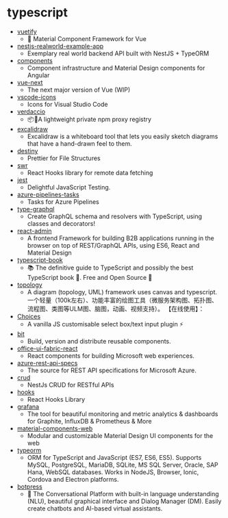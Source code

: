 # typescript
- [vuetify](https://github.com/vuetifyjs/vuetify)
  - 🐉 Material Component Framework for Vue
- [nestjs-realworld-example-app](https://github.com/lujakob/nestjs-realworld-example-app)
  - Exemplary real world backend API built with NestJS + TypeORM
- [components](https://github.com/angular/components)
  - Component infrastructure and Material Design components for Angular
- [vue-next](https://github.com/vuejs/vue-next)
  - The next major version of Vue (WIP)
- [vscode-icons](https://github.com/vscode-icons/vscode-icons)
  - Icons for Visual Studio Code
- [verdaccio](https://github.com/verdaccio/verdaccio)
  - 📦🔐A lightweight private npm proxy registry
- [excalidraw](https://github.com/excalidraw/excalidraw)
  - Excalidraw is a whiteboard tool that lets you easily sketch diagrams that have a hand-drawn feel to them.
- [destiny](https://github.com/benawad/destiny)
  - Prettier for File Structures
- [swr](https://github.com/zeit/swr)
  - React Hooks library for remote data fetching
- [jest](https://github.com/facebook/jest)
  - Delightful JavaScript Testing.
- [azure-pipelines-tasks](https://github.com/microsoft/azure-pipelines-tasks)
  - Tasks for Azure Pipelines
- [type-graphql](https://github.com/MichalLytek/type-graphql)
  - Create GraphQL schema and resolvers with TypeScript, using classes and decorators!
- [react-admin](https://github.com/marmelab/react-admin)
  - A frontend Framework for building B2B applications running in the browser on top of REST/GraphQL APIs, using ES6, React and Material Design
- [typescript-book](https://github.com/basarat/typescript-book)
  - 📚 The definitive guide to TypeScript and possibly the best TypeScript book 📖. Free and Open Source 🌹
- [topology](https://github.com/le5le-com/topology)
  - A diagram (topology, UML) framework uses canvas and typescript. 一个轻量（100k左右）、功能丰富的绘图工具（微服务架构图、拓扑图、流程图、类图等ULM图、脑图，动画、视频支持）。 【在线使用】：
- [Choices](https://github.com/jshjohnson/Choices)
  - A vanilla JS customisable select box/text input plugin ⚡️
- [bit](https://github.com/teambit/bit)
  - Build, version and distribute reusable components.
- [office-ui-fabric-react](https://github.com/OfficeDev/office-ui-fabric-react)
  - React components for building Microsoft web experiences.
- [azure-rest-api-specs](https://github.com/Azure/azure-rest-api-specs)
  - The source for REST API specifications for Microsoft Azure.
- [crud](https://github.com/nestjsx/crud)
  - NestJs CRUD for RESTful APIs
- [hooks](https://github.com/umijs/hooks)
  - React Hooks Library
- [grafana](https://github.com/grafana/grafana)
  - The tool for beautiful monitoring and metric analytics & dashboards for Graphite, InfluxDB & Prometheus & More
- [material-components-web](https://github.com/material-components/material-components-web)
  - Modular and customizable Material Design UI components for the web
- [typeorm](https://github.com/typeorm/typeorm)
  - ORM for TypeScript and JavaScript (ES7, ES6, ES5). Supports MySQL, PostgreSQL, MariaDB, SQLite, MS SQL Server, Oracle, SAP Hana, WebSQL databases. Works in NodeJS, Browser, Ionic, Cordova and Electron platforms.
- [botpress](https://github.com/botpress/botpress)
  - 🤖 The Conversational Platform with built-in language understanding (NLU), beautiful graphical interface and Dialog Manager (DM). Easily create chatbots and AI-based virtual assistants.
